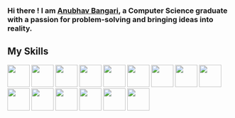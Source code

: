 ### Hi there ! I am [Anubhav Bangari](https://creative-site-alpha.vercel.app/), a Computer Science graduate with a passion for problem-solving and bringing ideas into reality.

## My Skills
<img height="50" src="https://github.com/AnubhavBangari3/AnubhavBangari3/assets/68240739/8c1f7ddb-4272-414b-9e12-48a37061ae83"/>
<img height="50" src="https://github.com/AnubhavBangari3/AnubhavBangari3/assets/68240739/2476781f-0887-40e2-859d-497c4b6293af"/>
<img height="50" src="https://github.com/AnubhavBangari3/AnubhavBangari3/assets/68240739/441b36fd-a07a-4516-8144-0ef49a260b73"/>
<img height="50" src="https://github.com/AnubhavBangari3/AnubhavBangari3/assets/68240739/49c878ad-a23e-4725-b232-d7cf6043c461"/>
<img height="50" src="https://github.com/AnubhavBangari3/AnubhavBangari3/assets/68240739/42855280-46bc-4515-88d9-f9d6a2442be6"/>
<img height="50" src="https://github.com/AnubhavBangari3/AnubhavBangari3/assets/68240739/88fb8731-9fd2-42bb-8a3c-0a62230be955"/>
<img height="50" src="https://github.com/AnubhavBangari3/AnubhavBangari3/assets/68240739/28aec471-661f-4165-8855-996d19cdd257"/>
<img height="50" src="https://github.com/AnubhavBangari3/AnubhavBangari3/assets/68240739/f0bc5e89-3802-41af-ad2a-7887635d514e"/>
<img height="50" src="https://github.com/AnubhavBangari3/AnubhavBangari3/assets/68240739/791429df-8472-4eeb-84e9-11f25daa3bcb"/>
<img height="50" src="https://github.com/AnubhavBangari3/AnubhavBangari3/assets/68240739/a8535501-9314-4f39-9866-45fc24540a15"/>
<img height="50" src="https://github.com/AnubhavBangari3/AnubhavBangari3/assets/68240739/12c4efd2-88a6-446d-a151-bf5deba43657"/>
<img height="50" src="https://github.com/AnubhavBangari3/AnubhavBangari3/assets/68240739/36f58c50-6eff-485a-87b7-b12fb77d5679"/>
<img height="50" src="https://github.com/AnubhavBangari3/AnubhavBangari3/assets/68240739/4c46754d-2e4d-428e-99fc-cc3245b4f3c6"/>
<img height="50" src="https://github.com/AnubhavBangari3/AnubhavBangari3/assets/68240739/1b81cbc1-d652-43b8-956a-2e695a62ffd8"/>
<img height="50" src="https://github.com/AnubhavBangari3/AnubhavBangari3/assets/68240739/a018cb7f-ed75-4844-868e-adc932e4e936"/>


















<!--
**AnubhavBangari3/AnubhavBangari3** is a ✨ _special_ ✨ repository because its `README.md` (this file) appears on your GitHub profile.

Here are some ideas to get you started:

- 🔭 I’m currently working on ...
- 🌱 I’m currently learning ...
- 👯 I’m looking to collaborate on ...
- 🤔 I’m looking for help with ...
- 💬 Ask me about ...
- 📫 How to reach me: ...
- 😄 Pronouns: ...
- ⚡ Fun fact: ...
-->
